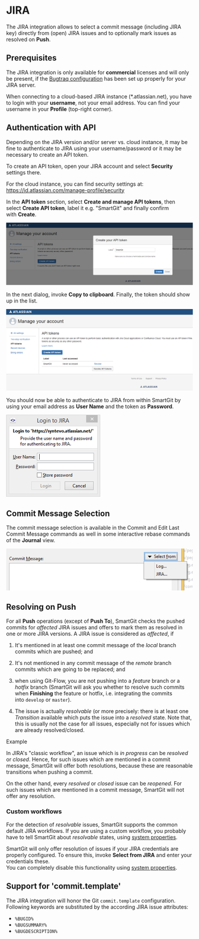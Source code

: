 # JIRA

The JIRA integration allows to select a commit message (including JIRA
key) directly from (open) JIRA issues and to optionally mark issues as
resolved on **Push**.

## Prerequisites

The JIRA integration is only available for **commercial** licenses and
will only be present, if the [Bugtraq configuration](Bugtraq-links-to-issue-trackers-.md) has been set up
properly for your JIRA server.



When connecting to a cloud-based JIRA instance (\*.atlassian.net), you
have to login with your **username**, not your email address. You can
find your username in your **Profile** (top-right corner).



## Authentication with API

Depending on the JIRA version and/or server vs. cloud instance, it may
be fine to authenticate to JIRA using your username/password or it may
be necessary to create an API token.

To create an API token, open your JIRA account and select **Security**
settings there.



For the cloud instance, you can find security settings at:
<https://id.atlassian.com/manage-profile/security>



In the **API token** section, select **Create and manage API tokens**,
then select **Create API token**, label it e.g. "SmartGit" and finally
confirm with **Create**.

![](attachments/31195240/31195242.png)

In the next dialog, invoke **Copy to clipboard**. Finally, the token
should show up in the list.

![](attachments/31195240/31195243.png)

You should now be able to authenticate to JIRA from within SmartGit by
using your email address as **User Name** and the token as **Password**.

![](attachments/31195240/31195241.png)

## Commit Message Selection

The commit message selection is available in the Commit and Edit Last
Commit Message commands as well in some interactive rebase commands of
the **Journal** view.

![](attachments/31195240/31195244.png)

## Resolving on Push

For all **Push** operations (except of **Push To**), SmartGit checks the
pushed commits for *affected* JIRA issues and offers to mark them as
resolved in one or more JIRA versions. A JIRA issue is considered as
*affected*, if

1.  It's mentioned in at least one commit message of the *local* branch
    commits which are pushed; and

2.  It's not mentioned in any commit message of the *remote* branch
    commits which are going to be replaced; and

3.  when using Git-Flow, you are not pushing into a *feature* branch or
    a *hotfix* branch (SmartGit will ask you whether to resolve such
    commits when **Finishing** the feature or hotfix, i.e. integrating
    the commits into `develop` or `master`).

4.  The issue is actually *resolvable* (or more precisely: there is at
    least one *Transition* available which puts the issue into a
    *resolved* state. Note that, this is usually not the case for all
    issues, especially not for issues which are already resolved/closed.

  


Example


In JIRA's "classic workflow", an issue which is *in progress* can be
*resolved* or *closed*. Hence, for such issues which are mentioned in a
commit message, SmartGit will offer both resolutions, because these are
reasonable transitions when pushing a commit.

On the other hand, every *resolved* or *closed* issue can be *reopened*.
For such issues which are mentioned in a commit message, SmartGit will
not offer any resolution.



### Custom workflows

For the detection of *resolvable* issues, SmartGit supports the common
default JIRA workflows. If you are using a custom workflow, you probably
have to tell SmartGit about *resolvable* states, using [system properties](System-Properties.md#SystemProperties-properties.jira.resolvableStates).



SmartGit will only offer resolution of issues if your JIRA credentials
are properly configured. To ensure this, invoke **Select from JIRA** and
enter your credentials these.  
You can completely disable this functionality using [system properties](System-Properties.md#SystemProperties-properties.jira).



## Support for 'commit.template'

The JIRA integration will honor the Git `commit.template` configuration.
Following keywords are substituted by the according JIRA issue
attributes:

-   `%BUGID%`
-   `%BUGSUMMARY%`
-   `%BUGDESCRIPTION%`

  

  



